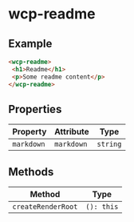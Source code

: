 # wcp-readme

## Example

```html
<wcp-readme>
 <h1>Readme</h1>
 <p>Some readme content</p>
</wcp-readme>
```

## Properties

| Property   | Attribute  | Type     |
|------------|------------|----------|
| `markdown` | `markdown` | `string` |

## Methods

| Method             | Type       |
|--------------------|------------|
| `createRenderRoot` | `(): this` |
